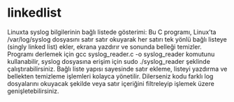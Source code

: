 # linkedlist
Linuxta syslog bilgilerinin bağlı listede gösterimi: 
Bu C programı, Linux’ta /var/log/syslog dosyasını satır satır okuyarak her satırı tek yönlü bağlı listeye (singly linked list) ekler, ekrana yazdırır ve sonunda belleği temizler. Programı derlemek için gcc syslog_reader.c -o syslog_reader komutunu kullanabilir, syslog dosyasına erişim için sudo ./syslog_reader şeklinde çalıştırabilirsiniz. Bağlı liste yapısı sayesinde satır ekleme, listeyi yazdırma ve bellekten temizleme işlemleri kolayca yönetilir. Dilerseniz kodu farklı log dosyalarını okuyacak şekilde veya satır içeriğini filtreleyip işlemek üzere genişletebilirsiniz.
